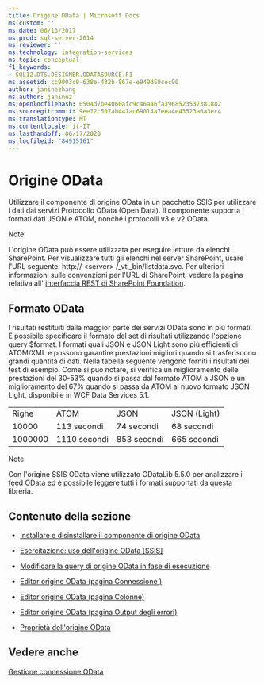 ```yaml
---
title: Origine OData | Microsoft Docs
ms.custom: ''
ms.date: 06/13/2017
ms.prod: sql-server-2014
ms.reviewer: ''
ms.technology: integration-services
ms.topic: conceptual
f1_keywords:
- SQL12.DTS.DESIGNER.ODATASOURCE.F1
ms.assetid: cc9003c9-638e-432b-867e-e949d50cec90
author: janinezhang
ms.author: janinez
ms.openlocfilehash: 0504d7be4060afc9c46a46fa3968523537381882
ms.sourcegitcommit: 9ee72c507ab447ac69014a7eea4e43523a0a3ec4
ms.translationtype: MT
ms.contentlocale: it-IT
ms.lasthandoff: 06/17/2020
ms.locfileid: "84915161"
---
```

# <a name="odata-source"></a>Origine OData
  Utilizzare il componente di origine OData in un pacchetto SSIS per utilizzare i dati dai servizi Protocollo OData (Open Data). Il componente supporta i formati dati JSON e ATOM, nonché i protocolli v3 e v2 OData.  
  
> [!NOTE]  
>  L'origine OData può essere utilizzata per eseguire letture da elenchi SharePoint. Per visualizzare tutti gli elenchi nel server SharePoint, usare l'URL seguente: http:// \<server> /_vti_bin/listdata.svc. Per ulteriori informazioni sulle convenzioni per l'URL di SharePoint, vedere la pagina relativa all' [interfaccia REST di SharePoint Foundation](https://msdn.microsoft.com/library/ff521587.aspx).  
  
## <a name="odata-format"></a>Formato OData  
 I risultati restituiti dalla maggior parte dei servizi OData sono in più formati. È possibile specificare il formato del set di risultati utilizzando l'opzione query $format. I formati quali JSON e JSON Light sono più efficienti di ATOM/XML e possono garantire prestazioni migliori quando si trasferiscono grandi quantità di dati. Nella tabella seguente vengono forniti i risultati dei test di esempio. Come si può notare, si verifica un miglioramento delle prestazioni del 30-53% quando si passa dal formato ATOM a JSON e un miglioramento del 67% quando si passa da ATOM al nuovo formato JSON Light, disponibile in WCF Data Services 5.1.  
  
|||||  
|-|-|-|-|  
|Righe|ATOM|JSON|JSON (Light)|  
|10000|113 secondi|74 secondi|68 secondi|  
|1000000|1110 secondi|853 secondi|665 secondi|  
  
> [!NOTE]  
>  Con l'origine SSIS OData viene utilizzato ODataLib 5.5.0 per analizzare i feed OData ed è possibile leggere tutti i formati supportati da questa libreria.  
  
## <a name="in-this-section"></a>Contenuto della sezione  
  
-   [Installare e disinstallare il componente di origine OData](../install-and-uninstall-odata-source-component.md)  
  
-   [Esercitazione: uso dell'origine OData &#91;SSIS&#93;](tutorial-using-the-odata-source.md)  
  
-   [Modificare la query di origine OData in fase di esecuzione](modify-odata-source-query-at-runtime.md)  
  
-   [Editor origine OData &#40;pagina Connessione &#41;](../odata-source-editor-connection-page.md)  
  
-   [Editor origine OData &#40;pagina Colonne&#41;](../odata-source-editor-columns-page.md)  
  
-   [Editor origine OData &#40;pagina Output degli errori&#41;](../odata-source-editor-error-output-page.md)  
  
-   [Proprietà dell'origine OData](odata-source-properties.md)  
  
## <a name="see-also"></a>Vedere anche  
 [Gestione connessione OData](../connection-manager/odata-connection-manager.md)  
  
  
